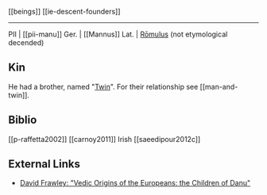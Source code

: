 [[beings]]
[[ie-descent-founders]]

---

PII | [[pii-manu]]
Ger. | [[Mannus]]
Lat. | [Rōmulus](romulus.md) (not etymological decended)


## Kin
He had a brother, named "[Twin](twin.md)". For their relationship see [[man-and-twin]].

## Biblio
[[p-raffetta2002]]
[[carnoy2011]] Irish
[[saeedipour2012c]]

## External Links
- [David Frawley: "Vedic Origins of the Europeans: the Children of Danu"](https://www.vedanet.com/vedic-origins-of-the-europeans-the-children-of-danu/)
